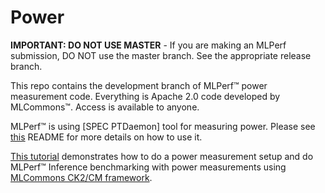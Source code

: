 # Power

**IMPORTANT: DO NOT USE MASTER** - If you are making an MLPerf submission, DO NOT use the master branch. See the appropriate release branch. 

This repo contains the development branch of MLPerf™ power measurement code. Everything is Apache 2.0 code developed by MLCommons™. Access is available to anyone.

MLPerf™ is using [SPEC PTDaemon] tool for measuring power. Please see [this](https://github.com/mlcommons/power-dev/tree/master/ptd_client_server) README for more details on how to use it. 

[This tutorial](https://github.com/mlcommons/ck/blob/master/docs/tutorials/mlperf-inference-power-measurement.md) demonstrates how to do a power measurement setup and do MLPerf™ Inference benchmarking with power measurements using [MLCommons CK2/CM framework](https://github.com/mlcommons/ck). 
